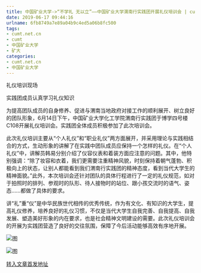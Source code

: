 ```yaml
---
title: 中国矿业大学->“不学礼 无以立”——中国矿业大学渭南行实践团开展礼仪培训会 | cumt.net.cn
date: 2019-06-17 09:44:16
urlname: 6fb8749a7e89a04b9c4ed5a06b8fc500
tags: 
- cumt.net.cn
- cumt
- 中国矿业大学
- 矿大
categories:
- cumt.net.cn
- 中国矿业大学
---
```



礼仪培训现场

实践团成员认真学习礼仪知识

为提高团队成员的自身修养、促进与渭南当地政府对接工作的顺利展开、树立良好的团队形象，6月14日下午，中国矿业大学化工学院渭南行实践团于博学四号楼C108开展礼仪培训会。实践团全体成员积极参加了此次培训会。

此次礼仪培训主要从“个人礼仪”和“职业礼仪”两方面展开，并采用理论与实践相结合的方式，生动形象的讲解了在实践中团队成员应保持一个怎样的礼仪。在“个人礼仪”中，讲解员韩易分别介绍了仪容仪表和着装方面应注意的问题。其中，他特别强调：“除了妆容和衣着，我们更需要注重精神风貌，时刻保持着朝气蓬勃、积极向上的状态，让别人都能看到我们渭南行实践团的精神态度，看到当代大学生的精神面貌。”此外，本次培训会还针对团队的具体行程进行了一定的礼仪规范，如对于拍照时的排列、参观时的队形、待人接物时的站位、跟小孩交流时的语气、姿态……都做了具体的要求。

讲“礼”重“仪”是中华民族世代相传的优秀传统，作为有文化、有知识的大学生，提高礼仪修养，培养良好的礼仪习惯，不仅是当代大学生自我完善、自我提高、自我发展、塑造美好形象的内在要求，也是社会精神文明建设的需要。此次礼仪培训会的开展为实践团营造了良好的交往氛围，保障了今后活动能够高效有序地开展。



![图](http://xwzx.cumt.edu.cn/_upload/article/images/39/d9/2c84b1634091b2451218ad0ec313/e68439ca-6dda-4aa7-b515-5554bb6276e7.jpg)

![图](http://xwzx.cumt.edu.cn/_upload/article/images/39/d9/2c84b1634091b2451218ad0ec313/15e08f6c-fc94-4f3d-b13c-f93bdaf94563.jpg)

[转入文章首发地址](http://xwzx.cumt.edu.cn/14/87/c523a529543/page.htm)